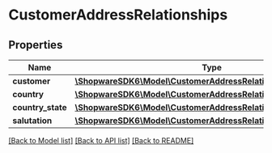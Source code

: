# CustomerAddressRelationships

## Properties
Name | Type | Description | Notes
------------ | ------------- | ------------- | -------------
**customer** | [**\ShopwareSDK6\Model\CustomerAddressRelationshipsCustomer**](CustomerAddressRelationshipsCustomer.md) |  | [optional] 
**country** | [**\ShopwareSDK6\Model\CustomerAddressRelationshipsCountry**](CustomerAddressRelationshipsCountry.md) |  | [optional] 
**country_state** | [**\ShopwareSDK6\Model\CustomerAddressRelationshipsCountryState**](CustomerAddressRelationshipsCountryState.md) |  | [optional] 
**salutation** | [**\ShopwareSDK6\Model\CustomerAddressRelationshipsSalutation**](CustomerAddressRelationshipsSalutation.md) |  | [optional] 

[[Back to Model list]](../../README.md#documentation-for-models) [[Back to API list]](../../README.md#documentation-for-api-endpoints) [[Back to README]](../../README.md)


